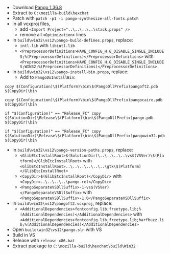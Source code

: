  * Download [Pango 1.36.8](http://ftp.gnome.org/pub/GNOME/sources/pango/1.36/pango-1.36.8.tar.xz)
 * Extract to `C:\mozilla-build\hexchat`
 * Patch with `patch -p1 -i pango-synthesize-all-fonts.patch`
 * In all vcxproj files,
	* add `<Import Project="..\..\..\..\stack.props" />`
	* remove all `<Optimization>` lines
 * In `build\win32\vs12\pango-build-defines.props`, replace:
	* `intl.lib` with `libintl.lib`
	* `<PreprocessorDefinitions>HAVE_CONFIG_H;G_DISABLE_SINGLE_INCLUDES;%(PreprocessorDefinitions)</PreprocessorDefinitions>` with
`<PreprocessorDefinitions>HAVE_CONFIG_H;G_DISABLE_SINGLE_INCLUDES;WIN32;%(PreprocessorDefinitions)</PreprocessorDefinitions>`
 * In `build\win32\vs12\pango-install-bin.props`, replace:
	* Add to `PangoDoInstallBin`:
```
copy $(Configuration)\$(Platform)\bin\$(PangoDllPrefix)pangoft2.pdb $(CopyDir)\bin

copy $(Configuration)\$(Platform)\bin\$(PangoDllPrefix)pangocairo.pdb $(CopyDir)\bin

if "$(Configuration)" == "Release_FC" copy $(SolutionDir)\Release\$(Platform)\bin\$(PangoDllPrefix)pango.pdb $(CopyDir)\bin

if "$(Configuration)" == "Release_FC" copy $(SolutionDir)\Release\$(Platform)\bin\$(PangoDllPrefix)pangowin32.pdb $(CopyDir)\bin
```
 * In `build\win32\vs12\pango-version-paths.props`, replace:
	* `<GlibEtcInstallRoot>$(SolutionDir)\..\..\..\..\vs$(VSVer)\$(Platform)</GlibEtcInstallRoot>` with
`<GlibEtcInstallRoot>..\..\..\..\..\..\gtk\$(Platform)</GlibEtcInstallRoot>`
	* `<CopyDir>$(GlibEtcInstallRoot)</CopyDir>` with
`<CopyDir>..\..\..\..\pango-rel</CopyDir>`
	* `<PangoSeparateVSDllSuffix>-1-vs$(VSVer)</PangoSeparateVSDllSuffix>` with
`<PangoSeparateVSDllSuffix>-1.0</PangoSeparateVSDllSuffix>`
 * In `build\win32\vs12\pangoft2.vcxproj`, replace:
	* `<AdditionalDependencies>fontconfig.lib;freetype.lib;%(AdditionalDependencies)</AdditionalDependencies>` with
`<AdditionalDependencies>fontconfig.lib;freetype.lib;harfbuzz.lib;%(AdditionalDependencies)</AdditionalDependencies>`
 * Open `build\win32\vs12\pango.sln` with VS
 * Build in VS
 * Release with `release-x86.bat`
 * Extract package to `C:\mozilla-build\hexchat\build\Win32`
